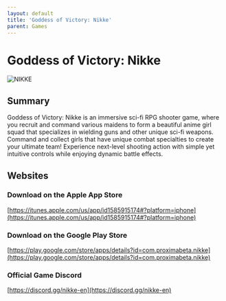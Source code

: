 ```yaml
---
layout: default
title: 'Goddess of Victory: Nikke'
parent: Games
---
```


# Goddess of Victory: Nikke

![NIKKE](https://cdn.discordapp.com/emojis/1270446040415207535.png)

## Summary

Goddess of Victory: Nikke is an immersive sci-fi RPG shooter game, where you recruit and command various maidens to form a beautiful anime girl squad that specializes in wielding guns and other unique sci-fi weapons. Command and collect girls that have unique combat specialties to create your ultimate team! Experience next-level shooting action with simple yet intuitive controls while enjoying dynamic battle effects.

## Websites

### Download on the Apple App Store

[https://itunes.apple.com/us/app/id1585915174#?platform=iphone](https://itunes.apple.com/us/app/id1585915174#?platform=iphone)

### Download on the Google Play Store

[https://play.google.com/store/apps/details?id=com.proximabeta.nikke](https://play.google.com/store/apps/details?id=com.proximabeta.nikke)

### Official Game Discord

[https://discord.gg/nikke-en](https://discord.gg/nikke-en)